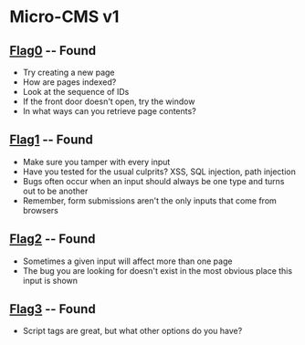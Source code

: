 # Micro-CMS v1


## [Flag0](./flag0) -- Found

- Try creating a new page
- How are pages indexed?
- Look at the sequence of IDs
- If the front door doesn't open, try the window
- In what ways can you retrieve page contents?

## [Flag1](./flag1) -- Found

- Make sure you tamper with every input
- Have you tested for the usual culprits? XSS, SQL injection, path injection
- Bugs often occur when an input should always be one type and turns out to be another
- Remember, form submissions aren't the only inputs that come from browsers

## [Flag2](./flag2) -- Found

- Sometimes a given input will affect more than one page
- The bug you are looking for doesn't exist in the most obvious place this input is shown

## [Flag3](./flag3) -- Found

- Script tags are great, but what other options do you have?

